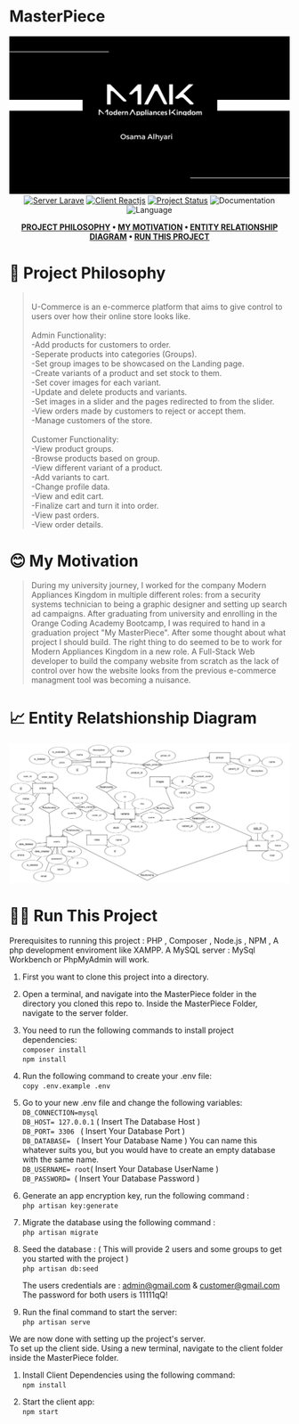 # MasterPiece

<div align="center">

![Project Logo](./images/logo.png)
[![Server Larave](https://img.shields.io/badge/Server-Laravel-1f425f.svg)](https://laravel.com/)
[![Client Reactjs](https://img.shields.io/badge/Client-Reactjs-11cc33.svg)](https://react.dev/)
[![Project Status](https://img.shields.io/badge/Project%20Status-In%20Development-794c3c.svg)](https://github.com/osama-alhyari/MasterPiece/commits/main/)
![Documentation](https://img.shields.io/badge/Documentation-In%20Progress-11ccd3.svg)
![Language](https://img.shields.io/badge/Languages%20Supported-English-9e45d1.svg)

</div>

<div align="center">

**[PROJECT PHILOSOPHY](https://github.com/osama-alhyari/MasterPiece?tab=readme-ov-file#-project-philosophy) • 
[MY MOTIVATION](https://github.com/osama-alhyari/MasterPiece?tab=readme-ov-file#-my-motivation) • 
[ENTITY RELATIONSHIP DIAGRAM](https://github.com/osama-alhyari/MasterPiece?tab=readme-ov-file#-entity-relatshionship-diagram) • 
[RUN THIS PROJECT](https://github.com/osama-alhyari/MasterPiece?tab=readme-ov-file#%EF%B8%8F-run-this-project)**

</div>

# 🧐 Project Philosophy

><br>
> U-Commerce is an e-commerce platform that aims to give control to users over how their online store looks like.<br>
><br>
>Admin Functionality: <br>
>-Add products for customers to order.<br>
>-Seperate products into categories (Groups).<br>
>-Set group images to be showcased on the Landing page.<br>
>-Create variants of a product and set stock to them.<br>
>-Set cover images for each variant.<br>
>-Update and delete products and variants.<br>
>-Set images in a slider and the pages redirected to from the slider.<br>
>-View orders made by customers to reject or accept them.<br>
>-Manage customers of the store.<br>
> <br>
>Customer Functionality:<br>
>-View product groups.<br>
>-Browse products based on group.<br>
>-View different variant of a product.<br>
>-Add variants to cart.<br>
>-Change profile data.<br>
>-View and edit cart.<br>
>-Finalize cart and turn it into order.<br>
>-View past orders.<br>
>-View order details.<br>

# 😊 My Motivation


>During my university journey, I worked for the company Modern Appliances Kingdom in multiple different roles: from a security systems technician to being a graphic designer and setting up search ad campaigns. After graduating from university and enrolling in the Orange Coding Academy Bootcamp, I was required to hand in a graduation project "My MasterPiece". After some thought about what project I should build. The right thing to do seemed to be to work for Modern Appliances Kingdom in a new role. A Full-Stack Web developer to build the company website from scratch as the lack of control over how the website looks from the previous e-commerce managment tool was becoming a nuisance.


# 📈 Entity Relatshionship Diagram
![ER Diagram](./images/Erd.png)

# 🏃‍♂️ Run This Project
Prerequisites to running this project : PHP , Composer , Node.js , NPM , A php development enviroment like XAMPP. A MySQL server : MySql Workbench or PhpMyAdmin will work.

1) First you want to clone this project into a directory.

2) Open a terminal, and navigate into the MasterPiece folder in the directory you cloned this repo to. Inside the MasterPiece Folder, navigate to the server folder.

3) You need to run the following commands to install project dependencies:     
   `composer install`    
   `npm install `    
   
4) Run the following command to create your .env file:      
   `copy .env.example .env`
   
5) Go to your new .env file and change the following variables:     
   `DB_CONNECTION=mysql`    
   `DB_HOST= 127.0.0.1` ( Insert The Database Host )     
   `DB_PORT= 3306 ` ( Insert Your Database Port )      
   `DB_DATABASE= ` ( Insert Your Database Name ) You can name this whatever suits you, but you would have to create an empty database with the same name.     
   `DB_USERNAME= root`( Insert Your Database UserName )     
   `DB_PASSWORD= `( Insert Your Database Password )     

7) Generate an app encryption key, run the following command :      
   `php artisan key:generate`

8) Migrate the database using the following command :      
   `php artisan migrate`

9) Seed the database : ( This will provide 2 users and some groups to get you started with the project )       
   `php artisan db:seed`

   The users credentials are : admin@gmail.com & customer@gmail.com       
   The password for both users is 11111qQ!

10) Run the final command to start the server:        
   `php artisan serve`
   
We are now done with setting up the project's server.        
To set up the client side. Using a new terminal, navigate to the client folder inside the MasterPiece folder.

1) Install Client Dependencies using the following command:       
   `npm install`

2) Start the client app:       
    `npm start`
   

